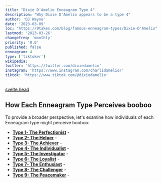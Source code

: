 ```yaml
---
title: "Dixie D'Amelio Enneagram Type 4"
description: "Why Dixie D'Amelio appears to be a type 4"
author: 'DJ Wayne'
date: '2023-03-09'
loc: "https://9takes.com/blog/famous-enneagram-types/Dixie-D'Amelio"
lastmod: '2023-03-26'
changefreq: 'monthly'
priority: '0.6'
published: false
enneagram: 4
type: ['tiktoker']
wikipedia:
twitter: 'https://twitter.com/dixiedamelio'
instagram: 'https://www.instagram.com/charlidamelio/'
tiktok: 'https://www.tiktok.com/@dixiedamelio'
---
```


<svelte:head>

<!-- <meta property="og:image" content="https://9takes.com/types/3s/Dixie-D'Amelio.webp" /> -->
  <link rel="canonical" href="https://9takes.com/blog/famous-enneagram-types/Dixie-D'Amelio">
</svelte:head>
<!-- <script>
	import  PopCard  from "../../../lib/components/atoms/PopCard.svelte";
</script>
<div
	style="display: flex;
    justify-content: center;
    margin: 1rem 0;
	"
>
	<PopCard
		image={`/types/7s/${'Dixie-D'Amelio'}.webp`}
		showIcon={false}
		displayText="Dixie D'Ameliot="
	/>
</div> -->

<p class="firstLetter"></p>

## How Each Enneagram Type Perceives booboo

To provide a broader perspective, let's examine how individuals of each Enneagram type might perceive booboo:

- **[Type 1- The Perfectionist](/blog/enneagram/enneagram-type-1)** -
- **[Type 2- The Helper](/blog/enneagram/enneagram-type-2)** -
- **[Type 3- The Achiever](/blog/enneagram/enneagram-type-3)** -
- **[Type 4- The Individualist](/blog/enneagram/enneagram-type-4)** -
- **[Type 5- The Investigator](/blog/enneagram/enneagram-type-5)** -
- **[Type 6- The Loyalist](/blog/enneagram/enneagram-type-6)** -
- **[Type 7- The Enthusiast](/blog/enneagram/enneagram-type-7)** -
- **[Type 8- The Challenger](/blog/enneagram/enneagram-type-8)** -
- **[Type 9- The Peacemaker](/blog/enneagram/enneagram-type-9)** -

<div>
<script type="application/ld+json">

</script>
</div>

<style lang="scss">
  .accordion {
    color: #444;
    cursor: pointer;
    padding: 0.5rem;
    border: none;
    text-align: left;
    outline: none;
    font-size: 15px;
    transition: 0.4s;
  }

  .accordion:hover {
    background-color: var(--color-theme-purple-v);
    color: var(--color-theme-purple);
  }

  /*.panel:hover {

    background-color: #ccc;

}*/

  .panel {
    padding: 18px;
    /*display: none;*/
    background-color: white;
    overflow: hidden;

  }
</style>
